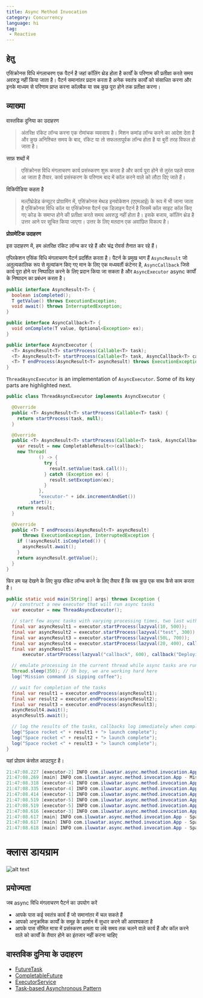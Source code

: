 ```yaml
---
title: Async Method Invocation
category: Concurrency
language: hi
tag:
 - Reactive
---
```


## हेतु

एसिंक्रोनस विधि मंगलाचरण एक पैटर्न है जहां कॉलिंग थ्रेड होता है
कार्यों के परिणाम की प्रतीक्षा करते समय अवरुद्ध नहीं किया जाता है। पैटर्न समानांतर प्रदान करता है
अनेक स्वतंत्र कार्यों को संसाधित करना और इनके माध्यम से परिणाम प्राप्त करना
कॉलबैक या सब कुछ पूरा होने तक प्रतीक्षा करना।

## व्याख्या

वास्तविक दुनिया का उदाहरण

> अंतरिक्ष रॉकेट लॉन्च करना एक रोमांचक व्यवसाय है। मिशन कमांड लॉन्च करने का आदेश देता है और
> कुछ अनिश्चित समय के बाद, रॉकेट या तो सफलतापूर्वक लॉन्च होता है या बुरी तरह विफल हो जाता है।

साफ़ शब्दों में

> एसिंक्रोनस विधि मंगलाचरण कार्य प्रसंस्करण शुरू करता है और कार्य पूरा होने से तुरंत पहले वापस आ जाता है
> तैयार. कार्य प्रसंस्करण के परिणाम बाद में कॉल करने वाले को लौटा दिए जाते हैं।

विकिपीडिया कहता है

> मल्टीथ्रेडेड कंप्यूटर प्रोग्रामिंग में, एसिंक्रोनस मेथड इनवोकेशन (एएमआई) के रूप में भी जाना जाता है
> एसिंक्रोनस विधि कॉल या एसिंक्रोनस पैटर्न एक डिज़ाइन पैटर्न है जिसमें कॉल साइट
> कॉल किए गए कोड के समाप्त होने की प्रतीक्षा करते समय अवरुद्ध नहीं होता है। इसके बजाय, कॉलिंग थ्रेड है
> उत्तर आने पर सूचित किया जाएगा। उत्तर के लिए मतदान एक अवांछित विकल्प है।

**प्रोग्रामेटिक उदाहरण**

इस उदाहरण में, हम अंतरिक्ष रॉकेट लॉन्च कर रहे हैं और चंद्र रोवर्स तैनात कर रहे हैं।

एप्लिकेशन एसिंक विधि मंगलाचरण पैटर्न प्रदर्शित करता है। पैटर्न के प्रमुख भाग हैं
`AsyncResult` जो अतुल्यकालिक रूप से मूल्यांकन किए गए मान के लिए एक मध्यवर्ती कंटेनर है,
`AsyncCallback` जिसे कार्य पूरा होने पर निष्पादित करने के लिए प्रदान किया जा सकता है और `AsyncExecutor`
async कार्यों के निष्पादन का प्रबंधन करता है।

```java
public interface AsyncResult<T> {
  boolean isCompleted();
  T getValue() throws ExecutionException;
  void await() throws InterruptedException;
}
```

```java
public interface AsyncCallback<T> {
  void onComplete(T value, Optional<Exception> ex);
}
```

```java
public interface AsyncExecutor {
  <T> AsyncResult<T> startProcess(Callable<T> task);
  <T> AsyncResult<T> startProcess(Callable<T> task, AsyncCallback<T> callback);
  <T> T endProcess(AsyncResult<T> asyncResult) throws ExecutionException, InterruptedException;
}
```

`ThreadAsyncExecutor` is an implementation of `AsyncExecutor`. Some of its key parts are highlighted
next.

```java
public class ThreadAsyncExecutor implements AsyncExecutor {

  @Override
  public <T> AsyncResult<T> startProcess(Callable<T> task) {
    return startProcess(task, null);
  }

  @Override
  public <T> AsyncResult<T> startProcess(Callable<T> task, AsyncCallback<T> callback) {
    var result = new CompletableResult<>(callback);
    new Thread(
            () -> {
              try {
                result.setValue(task.call());
              } catch (Exception ex) {
                result.setException(ex);
              }
            },
            "executor-" + idx.incrementAndGet())
        .start();
    return result;
  }

  @Override
  public <T> T endProcess(AsyncResult<T> asyncResult)
      throws ExecutionException, InterruptedException {
    if (!asyncResult.isCompleted()) {
      asyncResult.await();
    }
    return asyncResult.getValue();
  }
}
```

फिर हम यह देखने के लिए कुछ रॉकेट लॉन्च करने के लिए तैयार हैं कि सब कुछ एक साथ कैसे काम करता है।

```java
public static void main(String[] args) throws Exception {
  // construct a new executor that will run async tasks
  var executor = new ThreadAsyncExecutor();

  // start few async tasks with varying processing times, two last with callback handlers
  final var asyncResult1 = executor.startProcess(lazyval(10, 500));
  final var asyncResult2 = executor.startProcess(lazyval("test", 300));
  final var asyncResult3 = executor.startProcess(lazyval(50L, 700));
  final var asyncResult4 = executor.startProcess(lazyval(20, 400), callback("Deploying lunar rover"));
  final var asyncResult5 =
      executor.startProcess(lazyval("callback", 600), callback("Deploying lunar rover"));

  // emulate processing in the current thread while async tasks are running in their own threads
  Thread.sleep(350); // Oh boy, we are working hard here
  log("Mission command is sipping coffee");

  // wait for completion of the tasks
  final var result1 = executor.endProcess(asyncResult1);
  final var result2 = executor.endProcess(asyncResult2);
  final var result3 = executor.endProcess(asyncResult3);
  asyncResult4.await();
  asyncResult5.await();

  // log the results of the tasks, callbacks log immediately when complete
  log("Space rocket <" + result1 + "> launch complete");
  log("Space rocket <" + result2 + "> launch complete");
  log("Space rocket <" + result3 + "> launch complete");
}
```

यहां प्रोग्राम कंसोल आउटपुट है।

```java
21:47:08.227 [executor-2] INFO com.iluwatar.async.method.invocation.App - Space rocket <test> launched successfully
21:47:08.269 [main] INFO com.iluwatar.async.method.invocation.App - Mission command is sipping coffee
21:47:08.318 [executor-4] INFO com.iluwatar.async.method.invocation.App - Space rocket <20> launched successfully
21:47:08.335 [executor-4] INFO com.iluwatar.async.method.invocation.App - Deploying lunar rover <20>
21:47:08.414 [executor-1] INFO com.iluwatar.async.method.invocation.App - Space rocket <10> launched successfully
21:47:08.519 [executor-5] INFO com.iluwatar.async.method.invocation.App - Space rocket <callback> launched successfully
21:47:08.519 [executor-5] INFO com.iluwatar.async.method.invocation.App - Deploying lunar rover <callback>
21:47:08.616 [executor-3] INFO com.iluwatar.async.method.invocation.App - Space rocket <50> launched successfully
21:47:08.617 [main] INFO com.iluwatar.async.method.invocation.App - Space rocket <10> launch complete
21:47:08.617 [main] INFO com.iluwatar.async.method.invocation.App - Space rocket <test> launch complete
21:47:08.618 [main] INFO com.iluwatar.async.method.invocation.App - Space rocket <50> launch complete
```

# क्लास डायग्राम

![alt text](../../../async-method-invocation/etc/async-method-invocation.png "Async Method Invocation")

## प्रयोज्यता

जब async विधि मंगलाचरण पैटर्न का उपयोग करें

* आपके पास कई स्वतंत्र कार्य हैं जो समानांतर में चल सकते हैं
* आपको अनुक्रमिक कार्यों के समूह के प्रदर्शन में सुधार करने की आवश्यकता है
* आपके पास सीमित मात्रा में प्रसंस्करण क्षमता या लंबे समय तक चलने वाले कार्य हैं और कॉल करने वाले को कार्यों के तैयार होने का इंतजार नहीं करना चाहिए

## वास्तविक दुनिया के उदाहरण

* [FutureTask](http://docs.oracle.com/javase/8/docs/api/java/util/concurrent/FutureTask.html)
* [CompletableFuture](https://docs.oracle.com/javase/8/docs/api/java/util/concurrent/CompletableFuture.html)
* [ExecutorService](http://docs.oracle.com/javase/8/docs/api/java/util/concurrent/ExecutorService.html)
* [Task-based Asynchronous Pattern](https://msdn.microsoft.com/en-us/library/hh873175.aspx)
